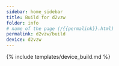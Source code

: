 ```yaml
---
sidebar: home_sidebar
title: Build for d2vzw
folder: info
# name of the page (/{{permalink}}.html)
permalink: d2vzw/build
device: d2vzw
---
```

{% include templates/device_build.md %}
